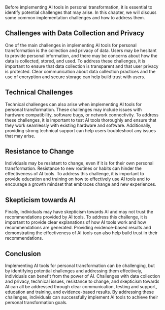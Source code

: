 

Before implementing AI tools in personal transformation, it is essential to identify potential challenges that may arise. In this chapter, we will discuss some common implementation challenges and how to address them.

Challenges with Data Collection and Privacy
-------------------------------------------

One of the main challenges in implementing AI tools for personal transformation is the collection and privacy of data. Users may be hesitant to provide personal information, and there may be concerns about how the data is collected, stored, and used. To address these challenges, it is important to ensure that data collection is transparent and that user privacy is protected. Clear communication about data collection practices and the use of encryption and secure storage can help build trust with users.

Technical Challenges
--------------------

Technical challenges can also arise when implementing AI tools for personal transformation. These challenges may include issues with hardware compatibility, software bugs, or network connectivity. To address these challenges, it is important to test AI tools thoroughly and ensure that they work seamlessly with existing hardware and software. Additionally, providing strong technical support can help users troubleshoot any issues that may arise.

Resistance to Change
--------------------

Individuals may be resistant to change, even if it is for their own personal transformation. Resistance to new routines or habits can hinder the effectiveness of AI tools. To address this challenge, it is important to provide education and training on how to effectively use AI tools and to encourage a growth mindset that embraces change and new experiences.

Skepticism towards AI
---------------------

Finally, individuals may have skepticism towards AI and may not trust the recommendations provided by AI tools. To address this challenge, it is important to provide clear explanations of how AI tools work and how recommendations are generated. Providing evidence-based results and demonstrating the effectiveness of AI tools can also help build trust in their recommendations.

Conclusion
----------

Implementing AI tools for personal transformation can be challenging, but by identifying potential challenges and addressing them effectively, individuals can benefit from the power of AI. Challenges with data collection and privacy, technical issues, resistance to change, and skepticism towards AI can all be addressed through clear communication, testing and support, education and training, and evidence-based results. By addressing these challenges, individuals can successfully implement AI tools to achieve their personal transformation goals.
